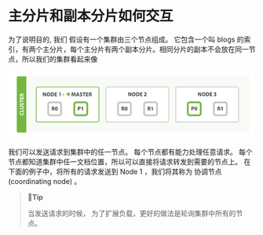 # 主分片和副本分片如何交互

为了说明目的, 我们 假设有一个集群由三个节点组成。 它包含一个叫 blogs 的索引，有两个主分片，每个主分片有两个副本分片。相同分片的副本不会放在同一节点，所以我们的集群看起来像

![三个节点和一个索引的集群](https://github.com/Kua-Fu/blog-book-images/blob/main/elastic/basic/elas_0401.png?raw=true)

我们可以发送请求到集群中的任一节点。 每个节点都有能力处理任意请求。 每个节点都知道集群中任一文档位置，所以可以直接将请求转发到需要的节点上。 在下面的例子中，将所有的请求发送到 Node 1 ，我们将其称为 协调节点(coordinating node) 。

> 🦞**Tip**
>
> 当发送请求的时候， 为了扩展负载，更好的做法是轮询集群中所有的节点。
